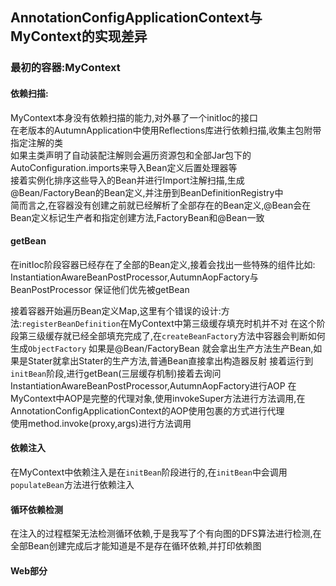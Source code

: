 ## AnnotationConfigApplicationContext与MyContext的实现差异

### 最初的容器:MyContext

#### 依赖扫描:

MyContext本身没有依赖扫描的能力,对外暴了一个initIoc的接口   
在老版本的AutumnApplication中使用Reflections库进行依赖扫描,收集主包附带指定注解的类   
如果主类声明了自动装配注解则会遍历资源包和全部Jar包下的AutoConfiguration.imports来导入Bean定义后置处理器等  
接着实例化排序这些导入的Bean并进行Import注解扫描,生成@Bean/FactoryBean的Bean定义,并注册到BeanDefinitionRegistry中  
简而言之,在容器没有创建之前就已经解析了全部存在的Bean定义,@Bean会在Bean定义标记生产者和指定创建方法,FactoryBean和@Bean一致

#### getBean

在initIoc阶段容器已经存在了全部的Bean定义,接着会找出一些特殊的组件比如:
InstantiationAwareBeanPostProcessor,AutumnAopFactory与BeanPostProcessor 保证他们优先被getBean

接着容器开始遍历Bean定义Map,这里有个错误的设计:方法:`registerBeanDefinition`在MyContext中第三级缓存填充时机并不对
在这个阶段第三级缓存就已经全部填充完成了,在`createBeanFactory`方法中容器会判断如何生成`ObjectFactory`
如果是@Bean/FactoryBean 就会拿出生产方法生产Bean,如果是Stater就拿出Stater的生产方法,普通Bean直接拿出构造器反射
接着运行到`initBean`阶段,进行getBean(三层缓存机制)接着去询问InstantiationAwareBeanPostProcessor,AutumnAopFactory进行AOP
在MyContext中AOP是完整的代理对象,使用invokeSuper方法进行方法调用,在AnnotationConfigApplicationContext的AOP使用包裹的方式进行代理  
使用method.invoke(proxy,args)进行方法调用

#### 依赖注入

在MyContext中依赖注入是在`initBean`阶段进行的,在`initBean`中会调用`populateBean`方法进行依赖注入

#### 循环依赖检测

在注入的过程框架无法检测循环依赖,于是我写了个有向图的DFS算法进行检测,在全部Bean创建完成后才能知道是不是存在循环依赖,并打印依赖图

#### Web部分


